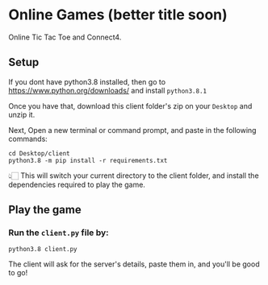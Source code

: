 # Online Games (better title soon)

Online Tic Tac Toe and Connect4.

## Setup
If you dont have python3.8 installed, then go to https://www.python.org/downloads/ and install `python3.8.1`

Once you have that, download this client folder's zip on your `Desktop` and unzip it.

Next, Open a new terminal or command prompt, and paste in the following commands:
```
cd Desktop/client
python3.8 -m pip install -r requirements.txt
```

👆🏻 This will switch your current directory to the client folder, and install the dependencies required to play the game.


## Play the game

### Run the `client.py` file by:
`python3.8 client.py`

The client will ask for the server's details, paste them in, and you'll be good to go!
 

